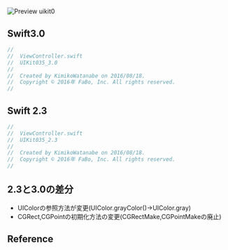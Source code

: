 #

![Preview uikit0]()

## Swift3.0
```swift
//
//  ViewController.swift
//  UIKit035_3.0
//
//  Created by KimikoWatanabe on 2016/08/18.
//  Copyright © 2016年 FaBo, Inc. All rights reserved.
//

```

## Swift 2.3
```swift
//
//  ViewController.swift
//  UIKit035_2.3
//
//  Created by KimikoWatanabe on 2016/08/18.
//  Copyright © 2016年 FaBo, Inc. All rights reserved.
//

```

## 2.3と3.0の差分
* UIColorの参照方法が変更(UIColor.grayColor()->UIColor.gray)
* CGRect,CGPointの初期化方法の変更(CGRectMake,CGPointMakeの廃止)

## Reference

